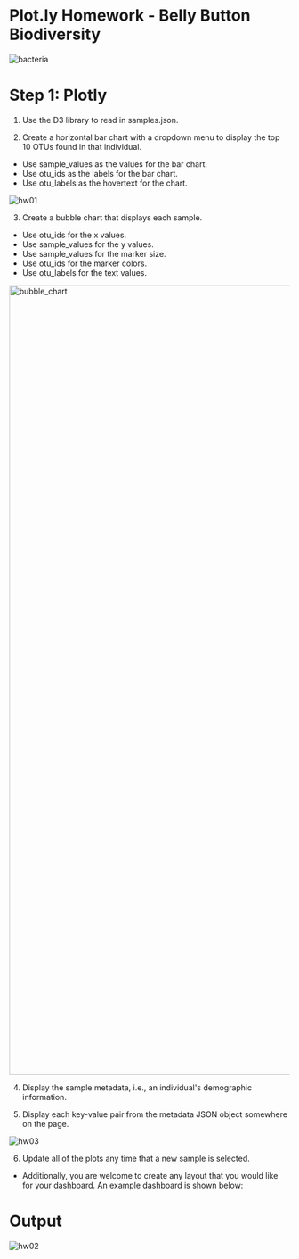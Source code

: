# Plot.ly Homework - Belly Button Biodiversity
![bacteria](https://user-images.githubusercontent.com/74845016/115813316-912eb780-a3b8-11eb-8d4f-7618eb4660a9.jpg)

#  Step 1: Plotly 

1. Use the D3 library to read in samples.json.

2. Create a horizontal bar chart with a dropdown menu to display the top 10 OTUs found in that individual.

*  Use sample_values as the values for the bar chart.
*  Use otu_ids as the labels for the bar chart.
*  Use otu_labels as the hovertext for the chart.

![hw01](https://user-images.githubusercontent.com/74845016/115813374-a99ed200-a3b8-11eb-981c-cc37a33b19c3.png)


3. Create a bubble chart that displays each sample.

*  Use otu_ids for the x values.
*  Use sample_values for the y values.
*  Use sample_values for the marker size.
*  Use otu_ids for the marker colors.
*  Use otu_labels for the text values.

<img width="1416" alt="bubble_chart" src="https://user-images.githubusercontent.com/74845016/115813543-f71b3f00-a3b8-11eb-9f5c-29e0cf6a60ff.png">


4. Display the sample metadata, i.e., an individual's demographic information.

5. Display each key-value pair from the metadata JSON object somewhere on the page.

![hw03](https://user-images.githubusercontent.com/74845016/115813608-131ee080-a3b9-11eb-8f25-78ce42c6a07b.png)


6. Update all of the plots any time that a new sample is selected.

*  Additionally, you are welcome to create any layout that you would like for your dashboard. An example dashboard is shown below:

#  Output

![hw02](https://user-images.githubusercontent.com/74845016/115813713-48c3c980-a3b9-11eb-94c7-c966788a236c.png)

